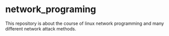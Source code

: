 # network_programing
This repository is about the course of linux network programming and many different network attack methods.
